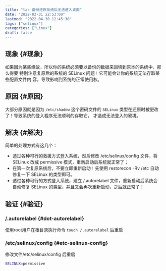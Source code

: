 ```yaml
---
title: "tar 备份还原系统后无法进入桌面"
date: "2022-03-31 22:53:00"
lastmod: "2022-04-30 12:45:38"
tags: ["selinux"]
categories: ["Linux"]
draft: false
---
```


## 现象 {#现象}

如果因为某些缘故，所以你的系统必须要以备份的数据来回填到原本的系统中，那么得要 特别注意复原后的系统的 SELinux 问题！它可能会让你的系统⽆法存取某些配置⽂件内 容，导致影响到系统的正常使⽤权。


## 原因 {#原因}

⼤部分原因就是因为 `/etc/shadow` 这个密码⽂件的 `SELinux` 类型在还原时被更改了！导致系统的登⼊程序⽆法顺利的存取它， 才造成⽆法登⼊的窘境。


## 解决 {#解决}

简单的处理⽅式有这⼏个：

-   透过各种可⾏的救援⽅式登⼊系统，然后修改 /etc/selinux/config ⽂件，将 SELinux 改成 permissive 模式，重新启动后系统就正常了；
-   在第⼀次复原系统后，不要⽴即重新启动！先使⽤ restorecon -Rv /etc ⾃动修复⼀下 SELinux 的类型即可。
-   透过各种可⾏的⽅式登⼊系统，建⽴ /.autorelabel ⽂件，重新启动后系统会⾃动修复 SELinux 的类型，并且⼜会再次重新启动，之后就正常了！


## 验证 {#验证}


### /.autorelabel {#dot-autorelabel}

使⽤root⽤户在根目录执⾏命令 `touch /.autorelabel` 后重启


### /etc/selinux/config {#etc-selinux-config}

修改⽂件/etc/selinux/config 后重启

```bash
SELINUX=permissive
```